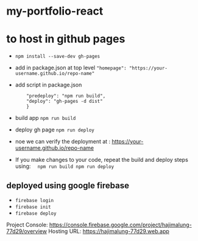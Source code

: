 # my-portfolio-react

# to host in github pages

- `npm install --save-dev gh-pages`

- add in package.json at top level
  `"homepage": "https://your-username.github.io/repo-name"`

- add script in package.json

  ```"scripts": {
      "predeploy": "npm run build",
      "deploy": "gh-pages -d dist"
      }
  ```

- build app
  `npm run build`

- deploy gh page
  `npm run deploy`

* noe we can verify the deployment at : https://your-username.github.io/repo-name

- If you make changes to your code, repeat the build and deploy steps using:
  `  npm run build
npm run deploy`

## deployed using google firebase

- `firebase login`
- `firebase init`
- `firebase deploy`

Project Console: https://console.firebase.google.com/project/hajimalung-77d29/overview
Hosting URL: https://hajimalung-77d29.web.app
